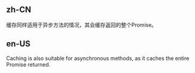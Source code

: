 ## zh-CN

缓存同样适用于异步方法的情况，其会缓存返回的整个Promise。

## en-US

Caching is also suitable for asynchronous methods, as it caches the entire Promise returned.

